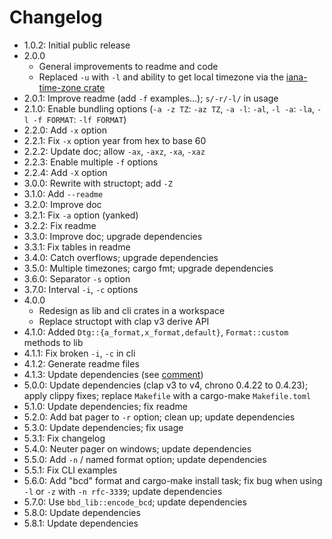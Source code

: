 # Changelog

* 1.0.2: Initial public release
* 2.0.0
    * General improvements to readme and code
    * Replaced `-u` with `-l` and ability to get local timezone via the
      [iana-time-zone crate](https://crates.io/crates/iana-time-zone)
* 2.0.1: Improve readme (add `-f` examples...); `s/-r/-l/` in usage
* 2.1.0: Enable bundling options (`-a -z TZ`: `-az TZ`, `-a -l`: `-al`, `-l -a`: `-la`,
  `-l -f FORMAT`: `-lf FORMAT`)
* 2.2.0: Add `-x` option
* 2.2.1: Fix `-x` option year from hex to base 60
* 2.2.2: Update doc; allow `-ax`, `-axz`, `-xa`, `-xaz`
* 2.2.3: Enable multiple `-f` options
* 2.2.4: Add `-X` option
* 3.0.0: Rewrite with structopt; add `-Z`
* 3.1.0: Add `--readme`
* 3.2.0: Improve doc
* 3.2.1: Fix `-a` option (yanked)
* 3.2.2: Fix readme
* 3.3.0: Improve doc; upgrade dependencies
* 3.3.1: Fix tables in readme
* 3.4.0: Catch overflows; upgrade dependencies
* 3.5.0: Multiple timezones; cargo fmt; upgrade dependencies
* 3.6.0: Separator `-s` option
* 3.7.0: Interval `-i`, `-c` options
* 4.0.0
    * Redesign as lib and cli crates in a workspace
    * Replace structopt with clap v3 derive API
* 4.1.0: Added `Dtg::{a_format,x_format,default}`, `Format::custom` methods to lib
* 4.1.1: Fix broken `-i`, `-c` in cli
* 4.1.2: Generate readme files
* 4.1.3: Update dependencies (see
  [comment](https://github.com/chronotope/chrono/issues/602#issuecomment-1242149249))
* 5.0.0: Update dependencies (clap v3 to v4, chrono 0.4.22 to 0.4.23); apply clippy fixes; replace
  `Makefile` with a cargo-make `Makefile.toml`
* 5.1.0: Update dependencies; fix readme
* 5.2.0: Add bat pager to `-r` option; clean up; update dependencies
* 5.3.0: Update dependencies; fix usage
* 5.3.1: Fix changelog
* 5.4.0: Neuter pager on windows; update dependencies
* 5.5.0: Add `-n` / named format option; update dependencies
* 5.5.1: Fix CLI examples
* 5.6.0: Add "bcd" format and cargo-make install task; fix bug when using `-l` or `-z` with
  `-n rfc-3339`; update dependencies
* 5.7.0: Use `bbd_lib::encode_bcd`; update dependencies
* 5.8.0: Update dependencies
* 5.8.1: Update dependencies

